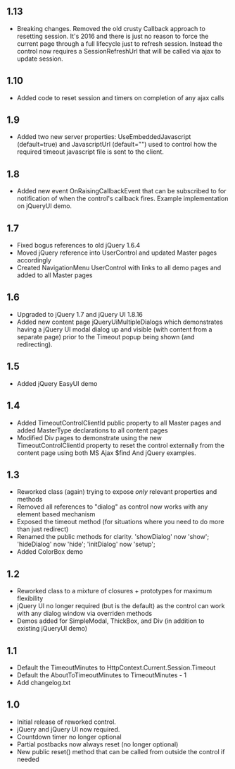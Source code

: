 1.13
---
* Breaking changes.  Removed the old crusty Callback approach to resetting session.  It's 2016 and there is just no reason to force the current page 
  through a full lifecycle just to refresh session.  Instead the control now requires a SessionRefreshUrl that will be called via ajax to update session.

1.10
---
* Added code to reset session and timers on completion of any ajax calls

1.9
---
* Added two new server properties:  UseEmbeddedJavascript (default=true) and JavascriptUrl (default="") used to control how the required timeout
  javascript file is sent to the client.

1.8
---
* Added new event OnRaisingCallbackEvent that can be subscribed to for notification of when the control's callback fires.  Example implementation
  on jQueryUI demo.

1.7
---
* Fixed bogus references to old jQuery 1.6.4
* Moved jQuery reference into UserControl and updated Master pages accordingly
* Created NavigationMenu UserControl with links to all demo pages and added to all Master pages

1.6
---
* Upgraded to jQuery 1.7 and jQuery UI 1.8.16
* Added new content page jQueryUiMultipleDialogs which demonstrates having a jQuery UI modal dialog up and visible (with content from a separate
  page) prior to the Timeout popup being shown (and redirecting).

1.5
---
* Added jQuery EasyUI demo

1.4
---
* Added TimeoutControlClientId public property to all Master pages and added MasterType declarations to all content pages
* Modified Div pages to demonstrate using the new TimeoutControlClientId property to reset the control externally from the content page
  using both MS Ajax $find And jQuery examples.
  
1.3
---
* Reworked class (again) trying to expose *only* relevant properties and methods
* Removed all references to "dialog" as control now works with any element based mechanism
* Exposed the timeout method (for situations where you need to do more than just redirect)
* Renamed the public methods for clarity.  'showDialog' now 'show';  'hideDialog' now 'hide';  'initDialog' now 'setup';
* Added ColorBox demo

1.2
---
* Reworked class to a mixture of closures + prototypes for maximum flexibility
* jQuery UI no longer required (but is the default) as the control can work with any dialog window via overriden methods
* Demos added for SimpleModal, ThickBox, and Div (in addition to existing jQueryUI demo)

1.1
---
* Default the TimeoutMinutes to HttpContext.Current.Session.Timeout
* Default the AboutToTimeoutMinutes to TimeoutMinutes - 1
* Add changelog.txt

1.0
---
* Initial release of reworked control.  
* jQuery and jQuery UI now required.
* Countdown timer no longer optional
* Partial postbacks now always reset (no longer optional)
* New public reset() method that can be called from outside the control if needed
